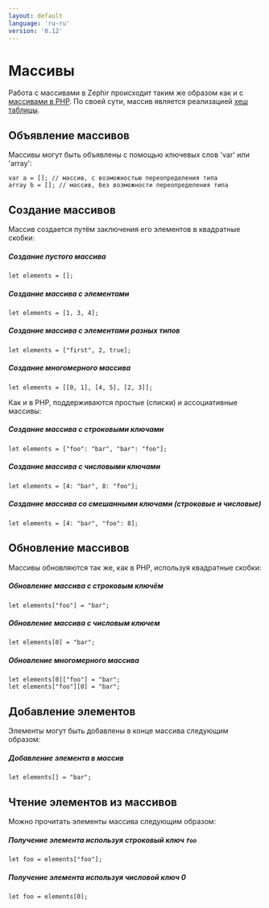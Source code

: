 ```yaml
---
layout: default
language: 'ru-ru'
version: '0.12'
---
```


# Массивы

Работа с массивами в Zephir происходит таким же образом как и с [массивами в PHP](https://www.php.net/manual/en/language.types.array.php). По своей сути, массив является реализацией [хеш таблицы](http://en.wikipedia.org/wiki/Hash_table).

<a name='declaring-array-variables'></a>

## Объявление массивов

Массивы могут быть объявлены с помощью ключевых слов 'var' или 'array':

```zephir
var a = []; // массив, с возможностью переопределения типа
array b = []; // массив, без возможности переопределения типа
```

<a name='creating-arrays'></a>

## Создание массивов

Массив создается путём заключения его элементов в квадратные скобки:

##### Создание пустого массива

```zephir
let elements = [];
```

##### Создание массива с элементами

```zephir
let elements = [1, 3, 4];
```

##### Создание массива с элементами разных типов

```zephir
let elements = ["first", 2, true];
```

##### Создание многомерного массива

```zephir
let elements = [[0, 1], [4, 5], [2, 3]];
```

Как и в PHP, поддерживаются простые (списки) и ассоциативные массивы:

##### Создание массива с строковыми ключами

```zephir
let elements = ["foo": "bar", "bar": "foo"];
```

##### Создание массива с числовыми ключами

```zephir
let elements = [4: "bar", 8: "foo"];
```

##### Создание массива со смешанными ключами (строковые и числовые)

```zephir
let elements = [4: "bar", "foo": 8];
```

<a name='updating-arrays'></a>

## Обновление массивов

Массивы обновляются так же, как в PHP, используя квадратные скобки:

##### Обновление массива с строковым ключём

```zephir
let elements["foo"] = "bar";
```

##### Обновление массива с числовым ключем

```zephir
let elements[0] = "bar";
```

##### Обновление многомерного массива

```zephir
let elements[0]["foo"] = "bar";
let elements["foo"][0] = "bar";
```

<a name='appending-elements'></a>

## Добавление элементов

Элементы могут быть добавлены в конце массива следующим образом:

##### Добавление элемента в массив

```zephir
let elements[] = "bar";
```

<a name='reading-elements-from-arrays'></a>

## Чтение элементов из массивов

Можно прочитать элементы массива следующим образом:

##### Получение элемента используя строковый ключ `foo`

```zephir
let foo = elements["foo"];
```

##### Получение элемента используя числовой ключ 0

```zephir
let foo = elements[0];
```